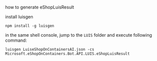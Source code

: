 ﻿how to generate eShopLuisResult

install luisgen

```
npm install -g luisgen
```

in the same shell console, jump to the `LUIS` folder  and execute following command:

```
luisgen LuiseShopOnContainersAI.json -cs Microsoft.eShopOnContainers.Bot.API.LUIS.eShopLuisResult
```
